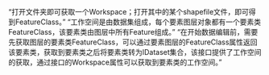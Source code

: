“打开文件夹即可获取一个Workspace；打开其中的某个shapefile文件，即可得到FeatureClass。”
“工作空间是由数据集组成，每个要素图层对象都有一个要素类FeatureClass，该要素类由图层中所有Feature组成。”
“在开始数据编辑前，需要先获取图层的要素类FeatureClass，可以通过要素图层的FeatureClass属性返回该要素类，获取到要素类之后将要素类转为IDataset集合，该接口提供了工作空间的获取，通过接口的Workspace属性可以获取到要素类的工作空间。”
